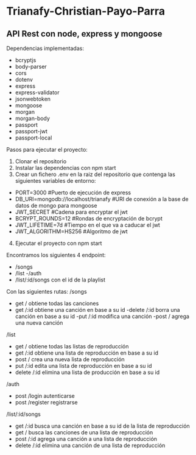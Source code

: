 # Trianafy-Christian-Payo-Parra

## API Rest con node, express y mongoose

Dependencias implementadas:
- bcryptjs
- body-parser
- cors
- dotenv
- express
- express-validator
- jsonwebtoken
- mongoose
- morgan
- morgan-body
- passport
- passport-jwt
- passport-local

Pasos para ejecutar el proyecto:
1. Clonar el repositorio
2. Instalar las dependencias con npm start
3. Crear un fichero .env en la raiz del repositorio que contenga las siguientes variables de entorno:
  - PORT=3000 #Puerto de ejecución de express
  - DB_URI=mongodb://localhost/trianafy #URI de conexión a la base de datos de mongo para mongoose
  - JWT_SECRET #Cadena para encryptar el jwt
  - BCRYPT_ROUNDS=12 #Rondas de encryptación de bcrypt
  - JWT_LIFETIME=7d #Tiempo en el que va a caducar el jwt
  - JWT_ALGORITHM=HS256 #Algoritmo de jwt
4. Ejecutar el proyecto con npm start


Encontramos los siguientes 4 endpoint:
- /songs
- /list
-/auth
- /list/:id/songs con el id de la playlist

Con las siguientes rutas:
/songs
- get / obtiene todas las canciones
- get /:id obtiene una canción en base a su id
-delete /:id borra una canción en base a su id
-put /:id modifica una canción
-post / agrega una nueva canción

/list
- get / obtiene todas las listas de reproducción
- get /:id obtiene una lista de reproducción en base a su id
- post / crea una nueva lista de reproducción
- put /:id edita una lista de reproducción en base a su id
- delete /:id elimina una lista de producción en base a su id

/auth
- post /login autenticarse 
- post /register registrarse

/list/:id/songs
- get /:id busca una canción en base a su id de la lista de reproducción
- get / busca las canciones de una lista de reproducción
- post /:id agrega una canción a una lista de reproducción
- delete /:id elimina una canción de una lista de reproducción
